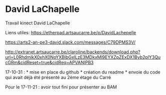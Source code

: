 # David LaChapelle
Travail kinect David LaChapelle

Liens utiles: 
https://etherpad.artsaucarre.be/p/DavidLachepelle

https://arts2-an-pe3-david.slack.com/messages/C79DPMS3V/

http://extranet.artsaucarre.be/claroline/backends/download.php?url=L0RhdmlkX0xhX0NoYXBlbGxlLzE3MDkxMl9EYXZpZExDX1Byb2plY3QucGRm&cidReset=true&cidReq=APVANIPB3

17-10-31 : * mise en place du github
           * création du readme
           * envoie du code qui avait déjà été présenté au 2éme étage du Carré
           
Pour le 17-11-21 : avoir tout fini pour présenter au BAM
